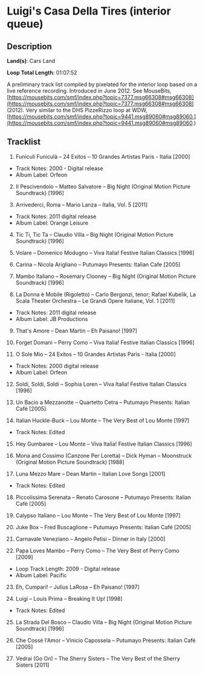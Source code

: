 # Luigi's Casa Della Tires (interior queue)

## Description

**Land(s)**: Cars Land

**Loop Total Length**: 01:07:52

A preliminary track list compiled by pixelated for the interior loop based on a live reference recording. Introduced in June 2012. See MouseBits, [https://mousebits.com/smf/index.php?topic=7377.msg66308#msg66308](https://mousebits.com/smf/index.php?topic=7377.msg66308#msg66308) (2012). Very similar to the DHS PizzeRizzo loop at WDW, [https://mousebits.com/smf/index.php?topic=9441.msg89060#msg89060.](https://mousebits.com/smf/index.php?topic=9441.msg89060#msg89060.)

## Tracklist

1. Funiculì Funiculà – 24 Exitos – 10 Grandes Artistas Paris - Italia [2000]
- Track Notes: 2000 - Digital release
- Album Label: Orfeon

2. Il Pescivendolo – Matteo Salvatore – Big Night (Original Motion Picture Soundtrack) [1996]


3. Arrivederci, Roma – Mario Lanza – Italia, Vol. 5 [2011]
- Track Notes: 2011 digital release
- Album Label: Orange Leisure

4. Tic Ti, Tic Ta – Claudio Villa – Big Night (Original Motion Picture Soundtrack) [1996]


5. Volare – Domenico Modugno – Viva Italia! Festive Italian Classics [1996]


6. Carina – Nicola Arigliano – Putumayo Presents: Italian Cafe [2005]


7. Mambo Italiano – Rosemary Clooney – Big Night (Original Motion Picture Soundtrack) [1996]


8. La Donna è Mobile (Rigoletto) – Carlo Bergonzi, tenor; Rafael Kubelik, La Scala Theater Orchestra – Le Grandi Opere Italiane, Vol. 1 [2011]
- Track Notes: 2011 digital release
- Album Label: JB Productions

9. That's Amore – Dean Martin – Eh Paisano! [1997]


10. Forget Domani – Perry Como – Viva Italia! Festive Italian Classics [1996]


11. O Sole Mio – 24 Exitos – 10 Grandes Artistas Paris - Italia [2000]
- Track Notes: 2000 digital release
- Album Label: Orfeon

12. Soldi, Soldi, Soldi – Sophia Loren – Viva Italia! Festive Italian Classics [1996]


13. Un Bacio a Mezzanotte – Quartetto Cetra – Putumayo Presents: Italian Café [2005]


14. Italian Huckle-Buck – Lou Monte – The Very Best of Lou Monte [1997]
- Track Notes: Edited

15. Hey Gumbaree – Lou Monte – Viva Italia! Festive Italian Classics [1996]


16. Mona and Cossimo (Canzone Per Loretta) – Dick Hyman – Moonstruck (Original Motion Picture Soundtrack) [1988]


17. Luna Mezzo Mare – Dean Martin – Italian Love Songs [2001]
- Track Notes: Edited

18. Piccolissima Serenata – Renato Carosone – Putumayo Presents: Italian Café [2005]


19. Calypso Italiano – Lou Monte – The Very Best of Lou Monte [1997]


20. Juke Box – Fred Buscaglione – Putumayo Presents: Italian Café [2005]


21. Carnavale Veneziano – Angelo Petisi – Dinner in Italy [2000]


22. Papa Loves Mambo – Perry Como – The Very Best of Perry Como [2009]
- Loop Track Length: 2009 - Digital release
- Album Label: Pacific

23. Eh, Cumpari! – Julius LaRosa – Eh Paisano! [1997]


24. Luigi – Louis Prima – Breaking It Up! [1998]
- Track Notes: Edited

25. La Strada Del Bosco – Claudio Villa – Big Night (Original Motion Picture Soundtrack) [1996]


26. Che Cossè l'Amor – Vinicio Capossela – Putumayo Presents: Italian Café [2005]


27. Vedrai (Go On) – The Sherry Sisters – The Very Best of the Sherry Sisters [2011]

